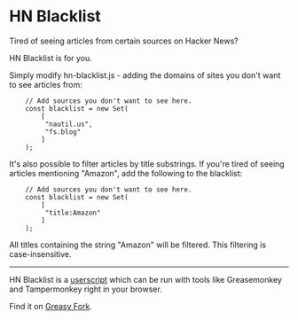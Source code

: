# HN Blacklist

Tired of seeing articles from certain sources on Hacker News?

HN Blacklist is for you.

Simply modify hn-blacklist.js - adding the domains of sites you don't want to see articles from:

```
    // Add sources you don't want to see here.
    const blacklist = new Set(
        [
         "nautil.us",
         "fs.blog"
        ]
    );
```

It's also possible to filter articles by title substrings. If you're tired of seeing articles mentioning "Amazon",
add the following to the blacklist:

```
    // Add sources you don't want to see here.
    const blacklist = new Set(
        [
         "title:Amazon"
        ]
    );
```

All titles containing the string "Amazon" will be filtered. This filtering is case-insensitive.

---

HN Blacklist is a [userscript](https://en.wikipedia.org/wiki/Userscript) which can be run with tools like Greasemonkey and Tampermonkey right in your browser.

Find it on [Greasy Fork](https://greasyfork.org/en/scripts/427213-hn-blacklist).
